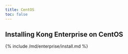 ```yaml
---
title: CentOS
toc: false
---
```


## Installing Kong Enterprise on CentOS

{% include /md/enterprise/install.md %}